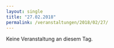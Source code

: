 ```yaml
---
layout: single
title: "27.02.2018"
permalink: /veranstaltungen/2018/02/27/
---
```


Keine Veranstaltung an diesem Tag.
